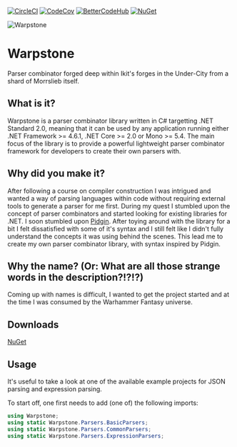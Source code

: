 [![CircleCI](https://circleci.com/gh/CptWesley/Warpstone.svg?style=shield)](https://circleci.com/gh/CptWesley/Warpstone)
[![CodeCov](https://codecov.io/gh/CptWesley/Warpstone/branch/master/graph/badge.svg)](https://codecov.io/gh/CptWesley/Warpstone/)
[![BetterCodeHub](https://bettercodehub.com/edge/badge/CptWesley/Warpstone?branch=master)](https://bettercodehub.com/results/CptWesley/Warpstone)
[![NuGet](https://img.shields.io/nuget/v/Warpstone.svg)](https://www.nuget.org/packages/Warpstone/)  

![Warpstone](https://raw.githubusercontent.com/CptWesley/Warpstone/master/logo.png)
# Warpstone
Parser combinator forged deep within Ikit's forges in the Under-City from a shard of Morrslieb itself.

## What is it?
Warpstone is a parser combinator library written in C# targetting .NET Standard 2.0, meaning that it can be used by any application running either .NET Framework >= 4.6.1, .NET Core >= 2.0 or Mono >= 5.4.
The main focus of the library is to provide a powerful lightweight parser combinator framework for developers to create their own parsers with.

## Why did you make it?
After following a course on compiler construction I was intrigued and wanted a way of parsing languages within code without requiring external tools to generate a parser for me first.
During my quest I stumbled upon the concept of parser combinators and started looking for existing libraries for .NET.
I soon stumbled upon [Pidgin](https://github.com/benjamin-hodgson/Pidgin).
After toying around with the library for a bit I felt dissatisfied with some of it's syntax and I still felt like I didn't fully understand the concepts it was using behind the scenes.
This lead me to create my own parser combinator library, with syntax inspired by Pidgin.

## Why the name? (Or: What are all those strange words in the description?!?!?)
Coming up with names is difficult, I wanted to get the project started and at the time I was consumed by the Warhammer Fantasy universe.

## Downloads
[NuGet](https://www.nuget.org/packages/Warpstone/)

## Usage
It's useful to take a look at one of the available example projects for JSON parsing and expression parsing.

To start off, one first needs to add (one of) the following imports:
```cs
using Warpstone;
using static Warpstone.Parsers.BasicParsers;
using static Warpstone.Parsers.CommonParsers;
using static Warpstone.Parsers.ExpressionParsers;
```